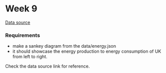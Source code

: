 # Week 9

[Data source](https://observablehq.com/@d3/sankey-diagram)

### Requirements

- make a sankey diagram from the data/energy.json
- it should showcase the energy production to energy consumption of UK from left to right.

Check the data source link for reference.